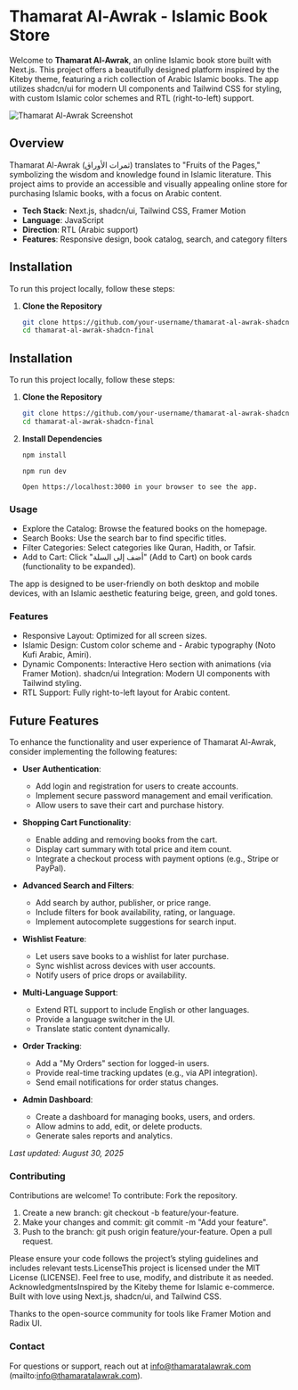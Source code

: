 # Thamarat Al-Awrak - Islamic Book Store

Welcome to **Thamarat Al-Awrak**, an online Islamic book store built with Next.js. This project offers a beautifully designed platform inspired by the Kiteby theme, featuring a rich collection of Arabic Islamic books. The app utilizes shadcn/ui for modern UI components and Tailwind CSS for styling, with custom Islamic color schemes and RTL (right-to-left) support.

![Thamarat Al-Awrak Screenshot](public/images/hero.webp)

## Overview

Thamarat Al-Awrak (ثمرات الأوراق) translates to "Fruits of the Pages," symbolizing the wisdom and knowledge found in Islamic literature. This project aims to provide an accessible and visually appealing online store for purchasing Islamic books, with a focus on Arabic content.

- **Tech Stack**: Next.js, shadcn/ui, Tailwind CSS, Framer Motion
- **Language**: JavaScript
- **Direction**: RTL (Arabic support)
- **Features**: Responsive design, book catalog, search, and category filters

## Installation

To run this project locally, follow these steps:

1. **Clone the Repository**
   ```bash
   git clone https://github.com/your-username/thamarat-al-awrak-shadcn-final.git
   cd thamarat-al-awrak-shadcn-final
   ```

## Installation

To run this project locally, follow these steps:

1. **Clone the Repository**

   ```bash
   git clone https://github.com/your-username/thamarat-al-awrak-shadcn-final.git
   cd thamarat-al-awrak-shadcn-final

   ```

2. **Install Dependencies**

   ```bash
   npm install
   ```

   ```
   npm run dev
   ```

   ```
   Open https://localhost:3000 in your browser to see the app.
   ```

### Usage

- Explore the Catalog: Browse the featured books on the homepage.
- Search Books: Use the search bar to find specific titles.
- Filter Categories: Select categories like Quran, Hadith, or Tafsir.
- Add to Cart: Click "أضف إلى السلة" (Add to Cart) on book cards (functionality to be expanded).

The app is designed to be user-friendly on both desktop and mobile devices, with an Islamic aesthetic featuring beige, green, and gold tones.

### Features

- Responsive Layout: Optimized for all screen sizes.
- Islamic Design: Custom color scheme and - Arabic typography (Noto Kufi Arabic, Amiri).
- Dynamic Components: Interactive Hero section with animations (via Framer Motion).
  shadcn/ui Integration: Modern UI components with Tailwind styling.
- RTL Support: Fully right-to-left layout for Arabic content.

## Future Features

To enhance the functionality and user experience of Thamarat Al-Awrak, consider implementing the following features:

- **User Authentication**:

  - Add login and registration for users to create accounts.
  - Implement secure password management and email verification.
  - Allow users to save their cart and purchase history.

- **Shopping Cart Functionality**:

  - Enable adding and removing books from the cart.
  - Display cart summary with total price and item count.
  - Integrate a checkout process with payment options (e.g., Stripe or PayPal).

- **Advanced Search and Filters**:

  - Add search by author, publisher, or price range.
  - Include filters for book availability, rating, or language.
  - Implement autocomplete suggestions for search input.

- **Wishlist Feature**:

  - Let users save books to a wishlist for later purchase.
  - Sync wishlist across devices with user accounts.
  - Notify users of price drops or availability.

- **Multi-Language Support**:

  - Extend RTL support to include English or other languages.
  - Provide a language switcher in the UI.
  - Translate static content dynamically.

- **Order Tracking**:

  - Add a "My Orders" section for logged-in users.
  - Provide real-time tracking updates (e.g., via API integration).
  - Send email notifications for order status changes.

- **Admin Dashboard**:

  - Create a dashboard for managing books, users, and orders.
  - Allow admins to add, edit, or delete products.
  - Generate sales reports and analytics.

_Last updated: August 30, 2025_

### Contributing

Contributions are welcome! To contribute:
Fork the repository.

1. Create a new branch: git checkout -b feature/your-feature.
2. Make your changes and commit: git commit -m "Add your feature".
3. Push to the branch: git push origin feature/your-feature.
   Open a pull request.

Please ensure your code follows the project’s styling guidelines and includes relevant tests.LicenseThis project is licensed under the MIT License (LICENSE). Feel free to use, modify, and distribute it as needed. AcknowledgmentsInspired by the Kiteby theme for Islamic e-commerce.
Built with love using Next.js, shadcn/ui, and Tailwind CSS.

Thanks to the open-source community for tools like Framer Motion and Radix UI.

### Contact

For questions or support, reach out at info@thamaratalawrak.com (mailto:info@thamaratalawrak.com).

